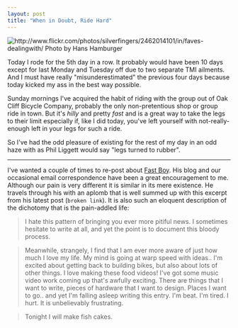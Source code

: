 ```yaml
---
layout: post
title: "When in Doubt, Ride Hard"
---
```


<img src="http://farm3.static.flickr.com/2384/2462014101_8fed19efb6.jpg" title="http://www.flickr.com/photos/silverfingers/2462014101/in/faves-dealingwith/ Photo by Hans Hamburger">

Today I rode for the 5th day in a row. It probably would have been 10 days except for last Monday and Tuesday off due to two separate TMI ailments. And I must have really "misunderestimated" the previous four days because today kicked my ass in the best way possible. 

Sunday mornings I've acquired the habit of riding with the group out of Oak Cliff Bicycle Company, probably the only non-pretentious shop or group ride in town. But it's *hilly* and pretty *fast* and is a great way to take the legs to their limit especially if, like I did today, you've left yourself with not-really-enough left in your legs for such a ride.

So I've had the odd pleasure of existing for the rest of my day in an odd haze with as Phil Liggett would say "legs turned to rubber". 

---

I've wanted a couple of times to re-post about [Fast Boy](/2010/10/24/fast-boy/). His blog and our occasional email correspondence have been a great encouragement to me. Although our pain is very different it is similar in its mere existence. He travels through his with an aplomb that is well summed up with this excerpt from his latest post (`broken link`). It is also such an eloquent description of the dichotomy that is the pain-addled life:

> I hate this pattern of bringing you ever more pitiful news.  I sometimes hesitate to write at all, and yet the point is to document this bloody process.

> Meanwhile, strangely, I find that I am ever more aware of just how much I love my life.  My mind is going at warp speed with ideas..  I'm excited about getting back to building bikes, but also about lots of other things. I love making these food videos!  I've got some music video work coming up that's awfully exciting.  There are things that I want to write, pieces of hardware that I want to design. Places I want to go..  and yet I'm falling asleep writing this entry.  I'm beat.  I'm tired.  I hurt.  It is unbelievably frustrating.

> Tonight I will make fish cakes.

